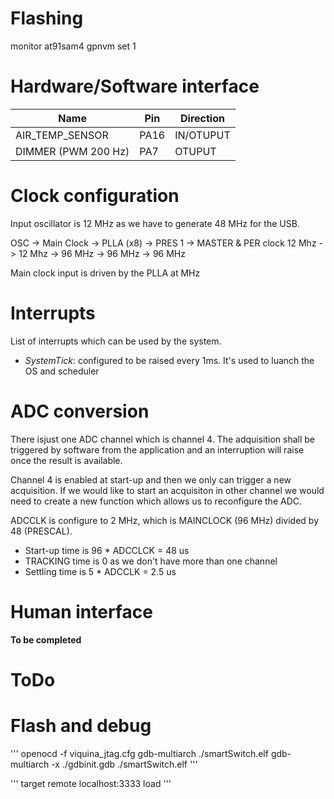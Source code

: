 # Flashing

monitor at91sam4 gpnvm set 1

# Hardware/Software interface

| Name                | Pin   | Direction |
|---------------------|-------|-----------|
| AIR\_TEMP\_SENSOR   | PA16  | IN/OTUPUT |
| DIMMER (PWM 200 Hz) | PA7   | OTUPUT    |

# Clock configuration

Input oscillator is 12 MHz as we have to generate 48 MHz for the USB.

OSC    -> Main Clock -> PLLA (x8) ->  PRES 1 -> MASTER & PER clock
12 Mhz -> 12 Mhz     -> 96 MHz    ->  96 MHz -> 96 MHz

Main clock input is driven by the PLLA at MHz

# Interrupts

List of interrupts which can be used by the system.

+ *SystemTick*: configured to be raised every 1ms. It's used to luanch the OS and
scheduler

# ADC conversion

There isjust one ADC channel which is channel 4. The adquisition shall be triggered
by software from the application and an interruption will raise once the result
is available.

Channel 4 is enabled at start-up and then we only can trigger a new acquisition. If we
would like to start an acquisiton in other channel we would need to create a new
function which allows us to reconfigure the ADC.

ADCCLK is configure to 2 MHz, which is MAINCLOCK (96 MHz) divided by 48 (PRESCAL).

+ Start-up time is 96 * ADCCLCK = 48 us
+ TRACKING time is 0 as we don't have more than one channel
+ Settling time is 5 * ADCCLK = 2.5 us

# Human interface

**To be completed**

# ToDo


# Flash and debug

'''
openocd -f viquina_jtag.cfg
gdb-multiarch ./smartSwitch.elf
gdb-multiarch -x ./gdbinit.gdb ./smartSwitch.elf
'''

'''
target remote localhost:3333
load
'''
